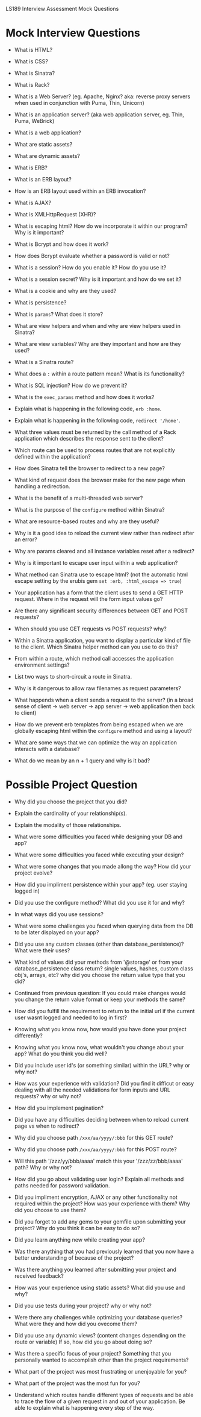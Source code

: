 LS189 Interview Assessment Mock Questions

# Mock Interview Questions

- What is HTML?

- What is CSS?

- What is Sinatra?

- What is Rack?

- What is a Web Server? (eg. Apache, Nginx? aka: reverse proxy servers when used in conjunction with Puma, Thin, Unicorn)

- What is an application server? (aka web application server, eg. Thin, Puma, WeBrick)

- What is a web application?

- What are static assets?

- What are dynamic assets?

- What is ERB?

- What is an ERB layout?

- How is an ERB layout used within an ERB invocation?

- What is AJAX?

- What is XMLHttpRequest (XHR)?

- What is escaping html? How do we incorporate it within our program? Why is it important?

- What is Bcrypt and how does it work?

- How does Bcrypt evaluate whether a password is valid or not?

- What is a session? How do you enable it? How do you use it?

- What is a session secret? Why is it important and how do we set it?

- What is a cookie and why are they used?

- What is persistence?

- What is `params`? What does it store?

- What are view helpers and when and why are view helpers used in Sinatra?

- What are view variables? Why are they important and how are they used?

- What is a Sinatra route?

- What does a `:` within a route pattern mean? What is its functionality?

- What is SQL injection? How do we prevent it?

- What is the `exec_params` method and how does it works?

- Explain what is happening in the following code, `erb :home`.

- Explain what is happening in the following code, `redirect '/home'`.

- What three values must be returned by the call method of a Rack application which describes the response sent to the client?

- Which route can be used to process routes that are not explicitly defined within the application?

- How does Sinatra tell the browser to redirect to a new page?

- What kind of request does the browser make for the new page when handling a redirection.

- What is the benefit of a multi-threaded web server?

- What is the purpose of the `configure` method within Sinatra?

- What are resource-based routes and why are they useful?

- Why is it a good idea to reload the current view rather than redirect after an error?

- Why are params cleared and all instance variables reset after a redirect?

- Why is it important to escape user input within a web application?

- What method can Sinatra use to escape html? (not the automatic html escape setting by the erubis gem `set :erb, :html_escape => true`)

- Your application has a form that the client uses to send a GET HTTP request. Where in the request will the form input values go?

- Are there any significant security differences between GET and POST requests?

- When should you use GET requests vs POST requests? why?

- Within a Sinatra application, you want to display a particular kind of file to the client. Which Sinatra helper method can you use to do this?

- From within a route, which method call accesses the application environment settings?

- List two ways to short-circuit a route in Sinatra.

- Why is it dangerous to allow raw filenames as request parameters?

- What happends when a client sends a request to the server? (in a broad sense of client -> web server -> app server -> web application then back to client)

- How do we prevent erb templates from being escaped when we are globally escaping html within the `configure` method and using a layout?

- What are some ways that we can optimize the way an application interacts with a database?

- What do we mean by an n + 1 query and why is it bad?

# Possible Project Question

- Why did you choose the project that you did?

- Explain the cardinality of your relationship(s).

- Explain the modality of those relationships.

- What were some difficulties you faced while designing your DB and app?

- What were some difficulties you faced while executing your design?

- What were some changes that you made allong the way? How did your project evolve?

- How did you impliment persistence within your app? (eg. user staying logged in)

- Did you use the configure method? What did you use it for and why?

- In what ways did you use sessions?

- What were some challenges you faced when querying data from the DB to be later displayed on your app?

- Did you use any custom classes (other than database_persistence)? What were their uses?

- What kind of values did your methods from '@storage' or from your database_persistence class return? single values, hashes, custom class obj's, arrays, etc? why did you choose the return value type that you did?

- Continued from previous question: If you could make changes would you change the return value format or keep your methods the same?

- How did you fulfill the requirement to return to the initial url if the current user wasnt logged and needed to log in first?

- Knowing what you know now, how would you have done your project differently?

- Knowing what you know now, what wouldn't you change about your app? What do you think you did well?

- Did you include user id's (or something similar) within the URL? why or why not?

- How was your experience with validation? Did you find it difficut or easy dealing with all the needed validations for form inputs and URL requests? why or why not?

- How did you implement pagination?

- Did you have any difficulties deciding between when to reload current page vs when to redirect?

- Why did you choose path `/xxx/aa/yyyy/:bbb` for this GET route?

- Why did you choose path `/xxx/aa/yyyy/:bbb` for this POST route?

- Will this path '/zzz/yy/bbb/aaaa' match this your '/zzz/zz/bbb/aaaa' path? Why or why not?

- How did you go about validating user login? Explain all methods and paths needed for password validation.

- Did you impliment encryption, AJAX or any other functionality not required within the project? How was your experience with them? Why did you choose to use them?

- Did you forget to add any gems to your gemfile upon submitting your project? Why do you think it can be easy to do so?

- Did you learn anything new while creating your app?

- Was there anything that you had previously learned that you now have a better understanding of because of the project?

- Was there anything you learned after submitting your project and received feedback?

- How was your experience using static assets? What did you use and why?

- Did you use tests during your project? why or why not?

- Were there any challenges while optimizing your database queries? What were they and how did you ovecome them?

- Did you use any dynamic views? (content changes depending on the route or variable) If so, how did you go about doing so?

- Was there a specific focus of your project? Something that you personally wanted to accomplish other than the project requirements?

- What part of the project was most frustrating or unenjoyable for you?

- What part of the project was the most fun for you?

- Understand which routes handle different types of requests and be able to
  trace the flow of a given request in and out of your application. Be able
  to explain what is happening every step of the way.
